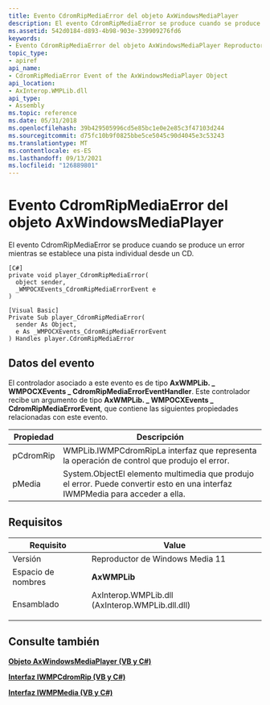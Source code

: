 ```yaml
---
title: Evento CdromRipMediaError del objeto AxWindowsMediaPlayer
description: El evento CdromRipMediaError se produce cuando se produce un error mientras se establece una pista individual desde un CD.
ms.assetid: 542d0184-d893-4b98-903e-339909276fd6
keywords:
- Evento CdromRipMediaError del objeto AxWindowsMediaPlayer Reproductor de Windows Media
topic_type:
- apiref
api_name:
- CdromRipMediaError Event of the AxWindowsMediaPlayer Object
api_location:
- AxInterop.WMPLib.dll
api_type:
- Assembly
ms.topic: reference
ms.date: 05/31/2018
ms.openlocfilehash: 39b429505996cd5e85bc1e0e2e85c3f47103d244
ms.sourcegitcommit: d75fc10b9f0825bbe5ce5045c90d4045e3c53243
ms.translationtype: MT
ms.contentlocale: es-ES
ms.lasthandoff: 09/13/2021
ms.locfileid: "126889801"
---
```

# <a name="cdromripmediaerror-event-of-the-axwindowsmediaplayer-object"></a>Evento CdromRipMediaError del objeto AxWindowsMediaPlayer

El evento CdromRipMediaError se produce cuando se produce un error mientras se establece una pista individual desde un CD.

``` syntax
[C#]
private void player_CdromRipMediaError(
  object sender,
  _WMPOCXEvents_CdromRipMediaErrorEvent e
)

[Visual Basic]
Private Sub player_CdromRipMediaError( 
  sender As Object,
  e As _WMPOCXEvents_CdromRipMediaErrorEvent
) Handles player.CdromRipMediaError
```

## <a name="event-data"></a>Datos del evento

El controlador asociado a este evento es de tipo **AxWMPLib. \_ WMPOCXEvents \_ CdromRipMediaErrorEventHandler**. Este controlador recibe un argumento de tipo **AxWMPLib. \_ WMPOCXEvents \_ CdromRipMediaErrorEvent**, que contiene las siguientes propiedades relacionadas con este evento.



| Propiedad  | Descripción                                                                                                             |
|-----------|-------------------------------------------------------------------------------------------------------------------------|
| pCdromRip | WMPLib.IWMPCdromRipLa interfaz que representa la operación de control que produjo el error.<br/>                |
| pMedia    | System.ObjectEl elemento multimedia que produjo el error. Puede convertir esto en una interfaz IWMPMedia para acceder a ella.<br/> |



 

## <a name="requirements"></a>Requisitos



| Requisito | Value |
|----------------------|----------------------------------------------------------------------------------------------------------------------------|
| Versión<br/>   | Reproductor de Windows Media 11<br/>                                                                                         |
| Espacio de nombres<br/> | **AxWMPLib**<br/>                                                                                                    |
| Ensamblado<br/>  | <dl> <dt>AxInterop.WMPLib.dll (AxInterop.WMPLib.dll.dll)</dt> </dl> |



## <a name="see-also"></a>Consulte también

<dl> <dt>

[**Objeto AxWindowsMediaPlayer (VB y C#)**](axwindowsmediaplayer-object--vb-and-c.md)
</dt> <dt>

[**Interfaz IWMPCdromRip (VB y C#)**](iwmpcdromrip--vb-and-c.md)
</dt> <dt>

[**Interfaz IWMPMedia (VB y C#)**](iwmpmedia--vb-and-c.md)
</dt> </dl>

 

 





